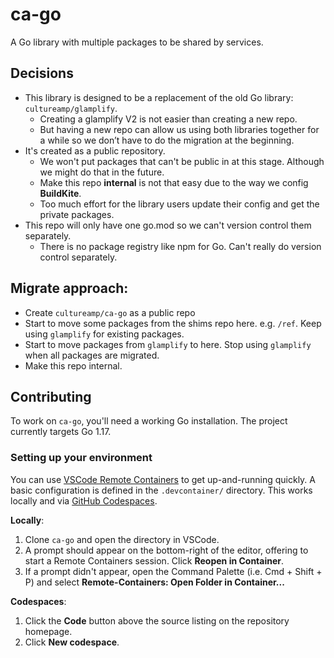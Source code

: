 # ca-go
A Go library with multiple packages to be shared by services.

## Decisions
* This library is designed to be a replacement of the old Go library: `cultureamp/glamplify`. 
  * Creating a glamplify V2 is not easier than creating a new repo. 
  * But having a new repo can allow us using both libraries together for a while so we don’t have to do the migration at the beginning.
* It's created as a public repository.
  * We won't put packages that can't be public in at this stage. Although we might do that in the future.
  * Make this repo **internal** is not that easy due to the way we config **BuildKite**.
  * Too much effort for the library users update their config and get the private packages. 
* This repo will only have one go.mod so we can't version control them separately.
  * There is no package registry like npm for Go. Can't really do version control separately.   

## Migrate approach:
* Create `cultureamp/ca-go` as a public repo
* Start to move some packages from the shims repo here. e.g. `/ref`. Keep using `glamplify` for existing packages.
* Start to move packages from `glamplify` to here. Stop using `glamplify` when all packages are migrated.
* Make this repo internal.

## Contributing

To work on `ca-go`, you'll need a working Go installation. The project currently
targets Go 1.17.

### Setting up your environment

You can use [VSCode Remote
Containers](https://code.visualstudio.com/docs/remote/containers) to get
up-and-running quickly. A basic configuration is defined in the `.devcontainer/`
directory. This works locally and via [GitHub
Codespaces](https://github.com/features/codespaces).

**Locally**:

1. Clone `ca-go` and open the directory in VSCode.
2. A prompt should appear on the bottom-right of the editor, offering to start a
   Remote Containers session. Click **Reopen in Container**.
3. If a prompt didn't appear, open the Command Palette (i.e. Cmd + Shift + P)
   and select **Remote-Containers: Open Folder in Container...**

**Codespaces**:

1. Click the **Code** button above the source listing on the repository
   homepage.
2. Click **New codespace**.